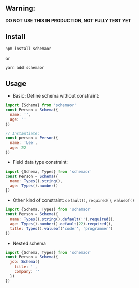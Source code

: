 ## Warning:

**DO NOT USE THIS IN PRODUCTION, NOT FULLY TEST YET**

## Install 

```javascript
npm install schemaor
```
or
```javascript
yarn add schemaor
```

## Usage 

- Basic: Define schema without constraint:

```javascript
import {Schema} from 'schemaor'
const Person = Schema({
  name: '',
  age: ''
})

// Instantiate:
const person = Person({
  name: 'Lee',
  age: 22
})

```

- Field data type constraint:

```javascript
import {Schema, Types} from 'schemaor'
const Person = Schema({
  name: Types().string(),
  age: Types().number()
})
```

- Other kind of constraint: `default()`, `required()`, `valueof()`

```javascript
import {Schema, Types} from 'schemaor'
const Person = Schema({
  name: Types().string().default('').required(),
  age: Types().number().default(22).required(),
  title: Types().valueof('coder', 'programmer')
})
```

- Nested schema

```javascript
import {Schema, Types} from 'schemaor'
const Person = Schema({
  job: Schema({
    title: '',
    company: ''
  })
})
```

